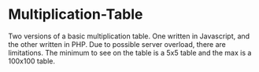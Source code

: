 # Multiplication-Table
Two versions of a basic multiplication table. One written in Javascript, and the other written in PHP. Due to possible server overload, there are limitations. The minimum to see on the table is a 5x5 table and the max is a 100x100 table.
